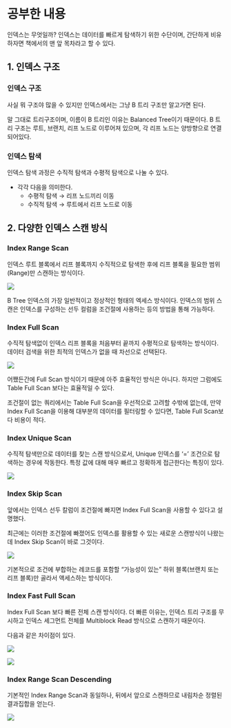 # 공부한 내용

인덱스는 무엇일까? 인덱스는 데이터를 빠르게 탐색하기 위한 수단이며, 간단하게 비유하자면 책에서의 맨 앞 목차라고 할 수 있다.

## 1. 인덱스 구조

### 인덱스 구조

사실 뭐 구조야 많을 수 있지만 인덱스에서는 그냥 B 트리 구조만 알고가면 된다.

말 그대로 트리구조이며, 이름이 B 트리인 이유는 Balanced Tree이기 때문이다. B 트리 구조는 루트, 브랜치, 리프 노드로 이루어져 있으며, 각 리프 노드는 양방향으로 연결되어있다.

### 인덱스 탐색

인덱스 탐색 과정은 수직적 탐색과 수평적 탐색으로 나눌 수 있다.

- 각각 다음을 의미한다.
  - 수평적 탐색 → 리프 노드끼리 이동
  - 수직적 탐색 → 루트에서 리프 노드로 이동

## 2. 다양한 인덱스 스캔 방식

### Index Range Scan

인덱스 루트 블록에서 리프 블록까지 수직적으로 탐색한 후에 리프 블록을 필요한 범위(Range)만 스캔하는 방식이다.

![](https://dataonair.or.kr/publishing/img/knowledge/SQL_331.jpg)

B Tree 인덱스의 가장 일반적이고 정상적인 형태의 엑세스 방식이다. 인덱스의 범위 스캔은 인덱스를 구성하는 선두 컬럼을 조건절에 사용하는 등의 방법을 통해 가능하다.

### Index Full Scan

수직적 탐색없이 인덱스 리프 블록을 처음부터 끝까지 수평적으로 탐색하는 방식이다. 데이터 검색을 위한 최적의 인덱스가 없을 때 차선으로 선택된다.

![](https://dataonair.or.kr/publishing/img/knowledge/SQL_332.jpg)

어쨌든간에 Full Scan 방식이기 때문에 아주 효율적인 방식은 아니다. 하지만 그럼에도 Table Full Scan 보다는 효율적일 수 있다.

조건절이 없는 쿼리에서는 Table Full Scan을 우선적으로 고려할 수밖에 없는데, 만약 Index Full Scan을 이용해 대부분의 데이터를 필터링할 수 있다면, Table Full Scan보다 비용이 적다.

### Index Unique Scan

수직적 탐색만으로 데이터를 찾는 스캔 방식으로서, Unique 인덱스를 ‘=’ 조건으로 탐색하는 경우에 작동한다. 특정 값에 대해 매우 빠르고 정확하게 접근한다는 특징이 있다.

![](https://dataonair.or.kr/publishing/img/knowledge/SQL_335.jpg)

### Index Skip Scan

앞에서는 인덱스 선두 칼럼이 조건절에 빠지면 Index Full Scan을 사용할 수 있다고 설명했다.

최근에는 이러한 조건절에 빠졌어도 인덱스를 활용할 수 있는 새로운 스캔방식이 나왔는데 Index Skip Scan이 바로 그것이다.

![](https://dataonair.or.kr/publishing/img/knowledge/SQL_336.jpg)

기본적으로 조건에 부합하는 레코드를 포함할 “가능성이 있는” 하위 블록(브랜치 또는 리프 블록)만 골라서 액세스하는 방식이다.

### Index Fast Full Scan

Index Full Scan 보다 빠른 전체 스캔 방식이다. 더 빠른 이유는, 인덱스 트리 구조를 무시하고 인덱스 세그먼트 전체를 Multiblock Read 방식으로 스캔하기 때문이다.

다음과 같은 차이점이 있다.

![](https://prod-files-secure.s3.us-west-2.amazonaws.com/5486ac02-837a-4340-b853-a8cd7b03f65f/3b43dd71-c23b-4fd5-9b5d-3dd510d1e1a4/%E1%84%89%E1%85%B3%E1%84%8F%E1%85%B3%E1%84%85%E1%85%B5%E1%86%AB%E1%84%89%E1%85%A3%E1%86%BA_2024-04-23_%E1%84%8B%E1%85%A9%E1%84%92%E1%85%AE_3.24.19.png)

![](https://prod-files-secure.s3.us-west-2.amazonaws.com/5486ac02-837a-4340-b853-a8cd7b03f65f/b5c3aff6-85c9-4efd-a06d-7796e5d65583/%E1%84%89%E1%85%B3%E1%84%8F%E1%85%B3%E1%84%85%E1%85%B5%E1%86%AB%E1%84%89%E1%85%A3%E1%86%BA_2024-04-23_%E1%84%8B%E1%85%A9%E1%84%92%E1%85%AE_3.24.22.png)

### **Index Range Scan Descending**

기본적인 Index Range Scan과 동일하나, 뒤에서 앞으로 스캔하므로 내림차순 정렬된 결과집합을 얻는다.

![](https://dataonair.or.kr/publishing/img/knowledge/SQL_338.jpg)



















